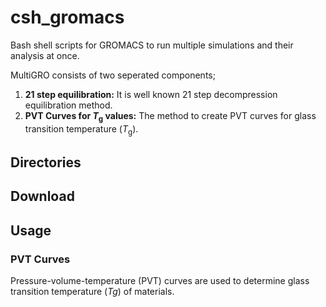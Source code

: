 # csh_gromacs
Bash shell scripts for GROMACS to run multiple simulations and their analysis at once.


MultiGRO consists of two seperated components;

1. **21 step equilibration:** It is well known 21 step decompression equilibration method.
2. **PVT Curves for _T_<sub>g</sub> values:** The method to create PVT curves for glass transition temperature (_T_<sub>g</sub>).

## Directories

## Download

## Usage
### PVT Curves
Pressure-volume-temperature (PVT) curves are used to determine glass transition temperature (_Tg_) of materials.
